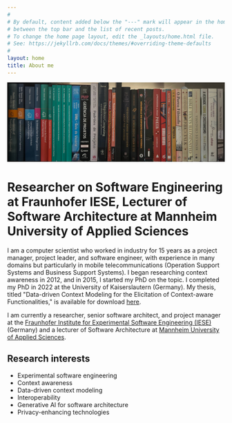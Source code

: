 ```yaml
---
#
# By default, content added below the "---" mark will appear in the home page
# between the top bar and the list of recent posts.
# To change the home page layout, edit the _layouts/home.html file.
# See: https://jekyllrb.com/docs/themes/#overriding-theme-defaults
#
layout: home
title: About me
---
```


![Alt Text](books.jpg)

# Researcher on Software Engineering at Fraunhofer IESE, Lecturer of Software Architecture at Mannheim University of Applied Sciences

I am a computer scientist who worked in industry for 15 years as a project manager, project leader, and software engineer, with experience in many domains but particularly in mobile telecommunications (Operation Support Systems and Business Support Systems). I began researching context awareness in 2012, and in 2015, I started my PhD on the topic. I completed my PhD in 2022 at the University of Kaiserslautern (Germany). My thesis, titled "Data-driven Context Modeling for the Elicitation of Context-aware Functionalities," is available for download [here](https://publica.fraunhofer.de/bitstreams/7593ac9b-ade9-4871-8ac1-718995669a45/download).

I am currently a researcher, senior software architect, and project manager at the [Fraunhofer Institute for Experimental Software Engineering (IESE)](https://www.iese.fraunhofer.de/) (Germany) and a lecturer of Software Architecture at [Mannheim University of Applied Sciences](https://www.hs-mannheim.de/).

## Research interests

- Experimental software engineering
- Context awareness
- Data-driven context modeling
- Interoperability
- Generative AI for software architecture
- Privacy-enhancing technologies							
